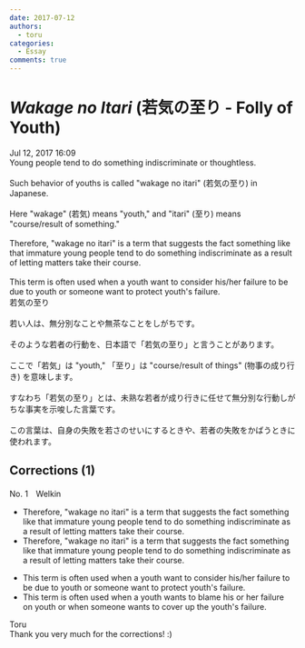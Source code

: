 ```yaml
---
date: 2017-07-12
authors:
  - toru
categories:
  - Essay
comments: true
---
```


# <strong><em>Wakage no Itari</strong></em> (若気の至り - Folly of Youth)
<div class="date">Jul 12, 2017 16:09</div>
<div id="post"><div id="body_show_ori">
Young people tend to do something indiscriminate or thoughtless.<br/><br/>Such behavior of youths is called "wakage no itari" (若気の至り) in Japanese.<br/><br/>Here "wakage" (若気) means "youth," and "itari" (至り) means "course/result of something."<br/><br/>Therefore, "wakage no itari" is a term that suggests the fact something like that immature young people tend to do something indiscriminate as a result of letting matters take their course.<br/><br/>This term is often used when a youth want to consider his/her failure to be due to youth or someone want to protect youth's failure.
</div></div>

<!-- more -->

<div id="post_ja"><div id="body_show_mo">
若気の至り<br/><br/>若い人は、無分別なことや無茶なことをしがちです。<br/><br/>そのような若者の行動を、日本語で「若気の至り」と言うことがあります。<br/><br/>ここで「若気」は "youth," 「至り」は "course/result of things" (物事の成り行き) を意味します。<br/><br/>すなわち「若気の至り」とは、未熟な若者が成り行きに任せて無分別な行動しがちな事実を示唆した言葉です。<br/><br/>この言葉は、自身の失敗を若さのせいにするときや、若者の失敗をかばうときに使われます。
</div></div>

## Corrections (1)
<div id="block"><div class="first_name"> No. 1　<span class="just_name">Welkin</span></div><div id="block2">
<ul class="correction_field">
<li class="incorrect">Therefore, "wakage no itari" is a term that suggests the fact something like that immature young people tend to do something indiscriminate as a result of letting matters take their course.</li>
<li class="corrected correct">
Therefore, "wakage no itari" is a term that suggests<span class="f_red"><span class="sline"> the fact something like</span></span> that immature young people tend to do something indiscriminate as a result of letting matters take their course.
</li>
</ul>
<ul class="correction_field">
<li class="incorrect">This term is often used when a youth want to consider his/her failure to be due to youth or someone want to protect youth's failure.</li>
<li class="corrected correct">
This term is often used when a youth want<span class="f_red">s</span> <span class="f_blue">to blame his or her failure on youth </span>or <span class="f_blue">when</span> someone want<span class="f_red">s</span> <span class="f_blue">to cover up</span> the youth's failure.
</li>
</ul>
</div><div class="name"><span class="just_name">Toru</span><br>
Thank you very much for the corrections! :)
</div>
</div>
